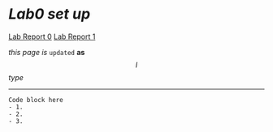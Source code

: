 
# _Lab0 set up_

[Lab Report 0](lab-report-1-week-0.md)
[Lab Report 1](lab-report-1-week-1.md)



$this$ $page$
*is* `updated` **as** $$I$$ _type_

-----
```
Code block here
- 1. 
- 2. 
- 3.
```
